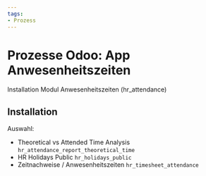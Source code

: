 ```yaml
---
tags:
- Prozess
---
```

# Prozesse Odoo: App Anwesenheitszeiten
Installation Modul Anwesenheitszeiten (hr_attendance)

## Installation

Auswahl:
* Theoretical vs Attended Time Analysis `hr_attendance_report_theoretical_time`
* HR Holidays Public `hr_holidays_public`
* Zeitnachweise / Anwesenheitszeiten `hr_timesheet_attendance`